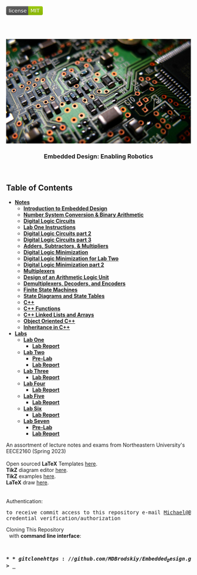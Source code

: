<!-- PROJECT LOGO -->
<br />
<p align="left">
  <a href="https://github.com/MDBrodskiy/Embedded_Design/tree/master/LICENSE">
    <img src="images/LicenseImage.svg" alt="license" width="100" height="24"></a>
</p>
<br/>
<br/>

<!-- BACKGROUND & TITLE -->
<p align="center">
  <a href="https://github.com/MDBrodskiy/Embedded_Design">
    <img src="images/background.png" alt="background">
  </a>
  <h3 align="center">Embedded Design: Enabling Robotics</h3>
<br />
</p>

<!-- TABLE OF CONTENTS -->
## Table of Contents

* [**Notes**](https://github.com/MDBrodskiy/Embedded_Design/tree/master/Notes/)
    * [**Introduction to Embedded Design**](https://github.com/MDBrodskiy/Embedded_Design/tree/master/Notes/Section1.pdf)
    * [**Number System Conversion \& Binary Arithmetic**](https://github.com/MDBrodskiy/Embedded_Design/tree/master/Notes/Section2.pdf)
    * [**Digital Logic Circuits**](https://github.com/MDBrodskiy/Embedded_Design/tree/master/Notes/Section3.pdf)
    * [**Lab One Instructions**](https://github.com/MDBrodskiy/Embedded_Design/tree/master/Notes/Section4.pdf)
    * [**Digital Logic Circuits part 2**](https://github.com/MDBrodskiy/Embedded_Design/tree/master/Notes/Section5.pdf)
    * [**Digital Logic Circuits part 3**](https://github.com/MDBrodskiy/Embedded_Design/tree/master/Notes/Section6.pdf)
    * [**Adders, Subtractors, \& Multipliers**](https://github.com/MDBrodskiy/Embedded_Design/tree/master/Notes/Section7.pdf)
    * [**Digital Logic Minimization**](https://github.com/MDBrodskiy/Embedded_Design/tree/master/Notes/Section8.pdf)
    * [**Digital Logic Minimization for Lab Two**](https://github.com/MDBrodskiy/Embedded_Design/tree/master/Notes/Section9.pdf)
    * [**Digital Logic Minimization part 2**](https://github.com/MDBrodskiy/Embedded_Design/tree/master/Notes/Section10.pdf)
    * [**Multiplexers**](https://github.com/MDBrodskiy/Embedded_Design/tree/master/Notes/Section11.pdf)
    * [**Design of an Arithmetic Logic Unit**](https://github.com/MDBrodskiy/Embedded_Design/tree/master/Notes/Section12.pdf)
    * [**Demultiplexers, Decoders, and Encoders**](https://github.com/MDBrodskiy/Embedded_Design/tree/master/Notes/Section13.pdf)
    * [**Finite State Machines**](https://github.com/MDBrodskiy/Embedded_Design/tree/master/Notes/Section14.pdf)
    * [**State Diagrams and State Tables**](https://github.com/MDBrodskiy/Embedded_Design/tree/master/Notes/Section15.pdf)
    * [**C++**](https://github.com/MDBrodskiy/Embedded_Design/tree/master/Notes/Section16.pdf)
    * [**C++ Functions**](https://github.com/MDBrodskiy/Embedded_Design/tree/master/Notes/Section17.pdf)
    * [**C++ Linked Lists and Arrays**](https://github.com/MDBrodskiy/Embedded_Design/tree/master/Notes/Section18.pdf)
    * [**Object Oriented C++**](https://github.com/MDBrodskiy/Embedded_Design/tree/master/Notes/Section19.pdf)
    * [**Inheritance in C++**](https://github.com/MDBrodskiy/Embedded_Design/tree/master/Notes/Section20.pdf)
* [**Labs**](https://github.com/MDBrodskiy/Embedded_Design/tree/master/Labs/)
    * [**Lab One**](https://github.com/MDBrodskiy/Embedded_Design/tree/master/Labs/Lab%202/)
        * [**Lab Report**](https://github.com/MDBrodskiy/Embedded_Design/tree/master/Labs/Lab%201/Lab.pdf)
    * [**Lab Two**](https://github.com/MDBrodskiy/Embedded_Design/tree/master/Labs/Lab%202/)
        * [**Pre-Lab**](https://github.com/MDBrodskiy/Embedded_Design/tree/master/Labs/Lab%202/Prelab.pdf)
        * [**Lab Report**](https://github.com/MDBrodskiy/Embedded_Design/tree/master/Labs/Lab%202/Lab.pdf)
    * [**Lab Three**](https://github.com/MDBrodskiy/Embedded_Design/tree/master/Labs/Lab%203/)
        * [**Lab Report**](https://github.com/MDBrodskiy/Embedded_Design/tree/master/Labs/Lab%203/Lab.pdf)
    * [**Lab Four**](https://github.com/MDBrodskiy/Embedded_Design/tree/master/Labs/Lab%204/)
        * [**Lab Report**](https://github.com/MDBrodskiy/Embedded_Design/tree/master/Labs/Lab%204/Lab.pdf)
    * [**Lab Five**](https://github.com/MDBrodskiy/Embedded_Design/tree/master/Labs/Lab%205/)
        * [**Lab Report**](https://github.com/MDBrodskiy/Embedded_Design/tree/master/Labs/Lab%205/Lab.pdf)
    * [**Lab Six**](https://github.com/MDBrodskiy/Embedded_Design/tree/master/Labs/Lab%206/)
        * [**Lab Report**](https://github.com/MDBrodskiy/Embedded_Design/tree/master/Labs/Lab%206/Lab.pdf)
    * [**Lab Seven**](https://github.com/MDBrodskiy/Embedded_Design/tree/master/Labs/Lab%207/)
        * [**Pre-Lab**](https://github.com/MDBrodskiy/Embedded_Design/tree/master/Labs/Lab%207/Prelab.pdf)
        * [**Lab Report**](https://github.com/MDBrodskiy/Embedded_Design/tree/master/Labs/Lab%207/Lab.pdf)

<!--
  * [**Chapter 1**](#Notes/Chapter\ 1)
* [**Exams**](#Exams)
* [**Projects**](#Projects)
-->


An assortment of lecture notes and exams from Northeastern University's EECE2160 (Spring 2023)
<br/> <br/> 
Open sourced **LaTeX** Templates [here](https://www.latextemplates.com/).
<br/>
**TikZ** diagram editor [here](https://www.mathcha.io/editor).
<br/>
**TikZ** examples [here](https://www.texample.net/tikz/example).
<br/>
**LaTeX** draw [here](https://www.latexdraw.com/).
<br/> <br/> <br/>
Authentication:   
    <pre>to receive commit access to this repository e-mail Michael@Brodskiy.com for credential verification/authorization</pre>

Cloning This Repository
</br>&nbsp;&nbsp;with **command line interface**:
    <pre>    
    **$** git clone https://github.com/MDBrodskiy/Embedded_Design.git    
    **$** **>**  **_**
    </pre>
